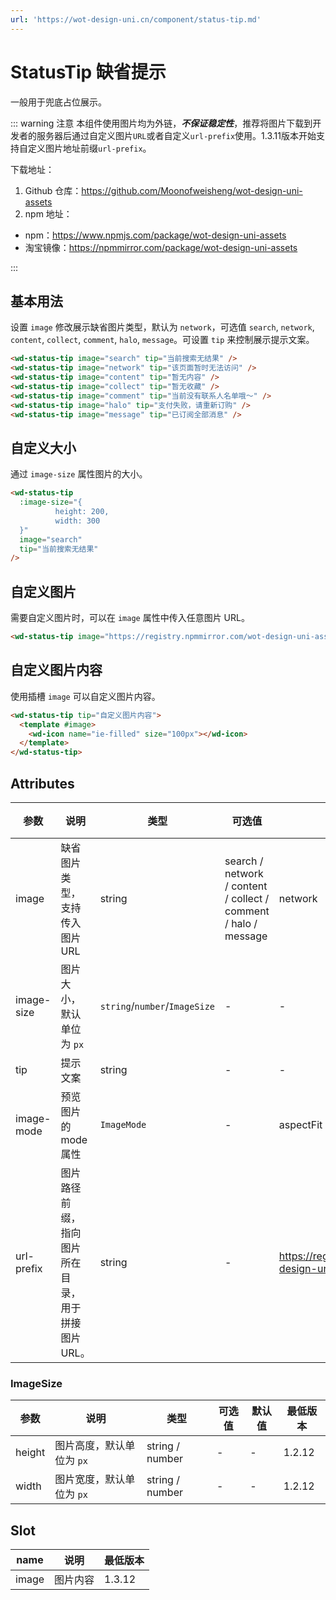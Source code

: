 ```yaml
---
url: 'https://wot-design-uni.cn/component/status-tip.md'
---
```

# StatusTip 缺省提示

一般用于兜底占位展示。

::: warning 注意
本组件使用图片均为外链，***不保证稳定性***，推荐将图片下载到开发者的服务器后通过自定义图片`URL`或者自定义`url-prefix`使用。1.3.11版本开始支持自定义图片地址前缀`url-prefix`。

下载地址：

1. Github 仓库：<https://github.com/Moonofweisheng/wot-design-uni-assets>
2. npm 地址：

* npm：<https://www.npmjs.com/package/wot-design-uni-assets>
* 淘宝镜像：<https://npmmirror.com/package/wot-design-uni-assets>

:::

## 基本用法

设置 `image` 修改展示缺省图片类型，默认为 `network`，可选值 `search`, `network`, `content`, `collect`, `comment`, `halo`, `message`。可设置 `tip` 来控制展示提示文案。

```html
<wd-status-tip image="search" tip="当前搜索无结果" />
<wd-status-tip image="network" tip="该页面暂时无法访问" />
<wd-status-tip image="content" tip="暂无内容" />
<wd-status-tip image="collect" tip="暂无收藏" />
<wd-status-tip image="comment" tip="当前没有联系人名单哦～" />
<wd-status-tip image="halo" tip="支付失败，请重新订购" />
<wd-status-tip image="message" tip="已订阅全部消息" />
```

## 自定义大小

通过 `image-size` 属性图片的大小。

```html
<wd-status-tip
  :image-size="{
          height: 200,
          width: 300
  }"
  image="search"
  tip="当前搜索无结果"
/>
```

## 自定义图片

需要自定义图片时，可以在 `image` 属性中传入任意图片 URL。

```html
<wd-status-tip image="https://registry.npmmirror.com/wot-design-uni-assets/*/files/panda.jpg" tip="查看我的头像" />
```

## 自定义图片内容

使用插槽 `image` 可以自定义图片内容。

```html
<wd-status-tip tip="自定义图片内容">
  <template #image>
    <wd-icon name="ie-filled" size="100px"></wd-icon>
  </template>
</wd-status-tip>
```

## Attributes

| 参数       | 说明                                               | 类型                          | 可选值                                                          | 默认值                                                        | 最低版本         |
| ---------- | -------------------------------------------------- | ----------------------------- | --------------------------------------------------------------- | ------------------------------------------------------------- | ---------------- |
| image      | 缺省图片类型，支持传入图片 URL                     | string                        | search / network / content / collect / comment / halo / message | network                                                       | -                |
| image-size | 图片大小，默认单位为 `px`                          | `string`/`number`/`ImageSize` | -                                                               | -                                                             | -                |
| tip        | 提示文案                                           | string                        | -                                                               | -                                                             | -                |
| image-mode | 预览图片的 mode 属性                               | `ImageMode`                   | -                                                               | aspectFit                                                     | 1.2.12           |
| url-prefix | 图片路径前缀，指向图片所在目录，用于拼接图片 URL。 | string                        | -                                                               | https://registry.npmmirror.com/wot-design-uni-assets/\*/files/ | 1.3.11 |

### ImageSize

| 参数   | 说明                      | 类型             | 可选值 | 默认值 | 最低版本 |
| ------ | ------------------------- | ---------------- | ------ | ------ | -------- |
| height | 图片高度，默认单位为 `px` | string / number | -      | -      | 1.2.12   |
| width  | 图片宽度，默认单位为 `px` | string / number | -      | -      | 1.2.12   |

## Slot

| name    | 说明                     | 最低版本 |
| ------- | ------------------------ | -------- |
| image   | 图片内容                  | 1.3.12 |
